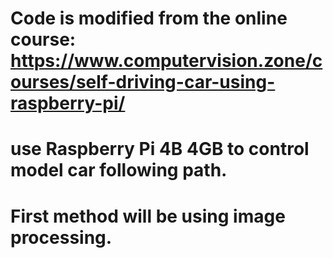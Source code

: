 # Code is modified from the online course: https://www.computervision.zone/courses/self-driving-car-using-raspberry-pi/
# use Raspberry Pi 4B 4GB to control model car following path.
# First method will be using image processing.
